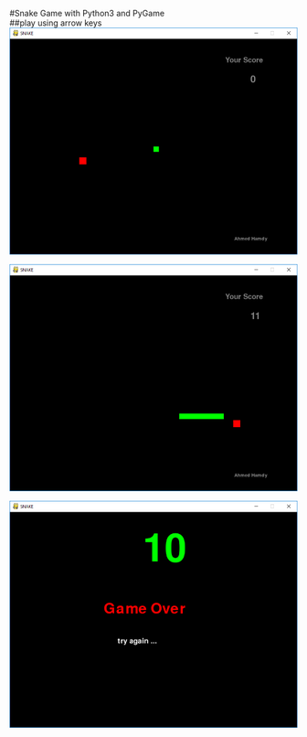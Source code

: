 #Snake Game with Python3 and PyGame   
##play using arrow keys    
![](/imgs/1.PNG)   

![](/imgs/2.PNG)
   
![](/imgs/3.PNG)   


